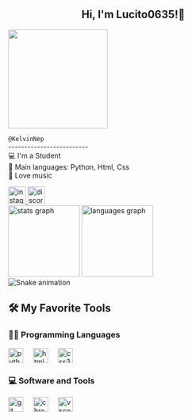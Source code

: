 <h2 align="center">Hi, I'm Lucito0635!👋</h2>

<div align="left">
  <img height="200" src="https://i.pinimg.com/originals/3c/01/50/3c0150ba740005b5f2265ad6db4832c7.gif">
  <p align="left">
    <code>@KelvinNep</code><br>
    -------------------------<br>
    💻 I'm a Student<br>
    🌟 Main languages: Python, Html, Css<br>
    🎵 Love music<br>
  </p>
</div>

<div align="left">
  <a href="https://www.instagram.com/svntnn17_/" target="_blank">
    <img src="https://img.shields.io/static/v1?message=Instagram&logo=instagram&label=&color=E4405F&logoColor=white&labelColor=&style=for-the-badge" height="35" alt="instagram logo">
  </a>
  <a href="https://discordapp.com/users/Nivxek#3865" target="_blank">
    <img src="https://img.shields.io/static/v1?message=Discord&logo=discord&label=&color=7289DA&logoColor=white&labelColor=&style=for-the-badge" height="35" alt="discord logo">
  </a>
</div>

<div align="left">
  <img src="https://github-readme-stats.vercel.app/api?username=KelvinNep&hide_title=false&hide_rank=false&show_icons=true&include_all_commits=true&count_private=true&disable_animations=false&theme=nord&locale=en&hide_border=false" height="144" alt="stats graph">
  <img src="https://github-readme-stats.vercel.app/api/top-langs?username=KelvinNep&locale=en&hide_title=false&layout=compact&card_width=320&langs_count=5&theme=nord&hide_border=false" height="144" alt="languages graph">
</div>

<img src="https://raw.githubusercontent.com/KelvinNep/KelvinNep/output/snake.svg" alt="Snake animation" />

<h2 align="left">🛠️ My Favorite Tools</h2>

<h3 align="left">👨‍💻 Programming Languages</h3>

<div align="left">
  <img src="https://cdn.jsdelivr.net/gh/devicons/devicon/icons/python/python-original.svg" height="30" alt="python logo">
  <img width="12">
  <img src="https://cdn.jsdelivr.net/gh/devicons/devicon/icons/html5/html5-original.svg" height="30" alt="html5 logo">
  <img width="12">
  <img src="https://cdn.jsdelivr.net/gh/devicons/devicon/icons/css3/css3-original.svg" height="30" alt="css3 logo">
</div>

<h3 align="left">💻 Software and Tools</h3>

<div align="left">
  <img src="https://cdn.jsdelivr.net/gh/devicons/devicon/icons/git/git-original.svg" height="30" alt="git logo">
  <img width="12">
  <img src="https://cdn.jsdelivr.net/gh/devicons/devicon/icons/chrome/chrome-original.svg" height="30" alt="chrome logo">
  <img width="12">
  <img src="https://cdn.jsdelivr.net/gh/devicons/devicon/icons/vscode/vscode-original.svg" height="30" alt="vscode logo">
</div>
